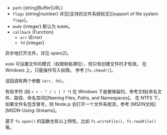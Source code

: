 <!-- YAML
added: v0.0.2
changes:
  - version: v9.9.0
    pr-url: https://github.com/nodejs/node/pull/18801
    description: The `as` and `as+` modes are supported now.
  - version: v7.6.0
    pr-url: https://github.com/nodejs/node/pull/10739
    description: The `path` parameter can be a WHATWG `URL` object using `file:`
                 protocol. Support is currently still *experimental*.
-->

* `path` {string|Buffer|URL}
* `flags` {string|number} 详见[支持的文件系统标志][support of file system `flags`]。
* `mode` {integer} 默认为 `0o666`。
* `callback` {Function}
  * `err` {Error}
  * `fd` {integer}

异步地打开文件。详见 open(2)。

`mode` 可设置文件的模式（权限和粘滞位），但只有创建文件时才有效。
在 Windows 上，只能操作写入权限。
参考 [`fs.chmod()`]。

该回调有两个参数 `(err, fd)`。

有些字符 (如 `< > : " / \ | ? *`) 在 Windows 下是被保留的，参考文档[命名文件、路径、命名空间][Naming Files, Paths, and Namespaces]。 
在 NTFS 下，如果文件名包含冒号，则 Node.js 会打开一个文件系统流，参考 [MSDN文档][MSDN-Using-Streams]。

基于 `fs.open()` 的函数也有以上特性，比如 `fs.writeFile()`、`fs.readFile()` 等。

